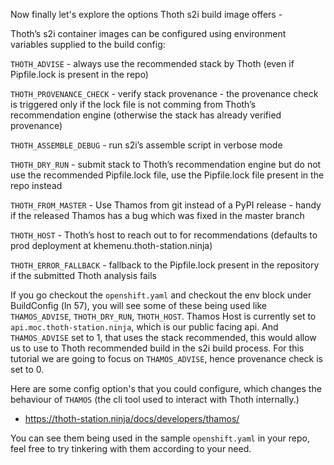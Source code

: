 Now finally let's explore the options Thoth s2i build image offers - 

Thoth’s s2i container images can be configured using environment variables supplied to the build config:

`THOTH_ADVISE` - always use the recommended stack by Thoth (even if Pipfile.lock is present in the repo)

`THOTH_PROVENANCE_CHECK` - verify stack provenance - the provenance check is triggered only if the lock file is not comming from Thoth’s recommendation engine (otherwise the stack has already verified provenance)

`THOTH_ASSEMBLE_DEBUG` - run s2i’s assemble script in verbose mode

`THOTH_DRY_RUN` - submit stack to Thoth’s recommendation engine but do not use the recommended Pipfile.lock file, use the Pipfile.lock file present in the repo instead

`THOTH_FROM_MASTER` - Use Thamos from git instead of a PyPI release - handy if the released Thamos has a bug which was fixed in the master branch

`THOTH_HOST` - Thoth’s host to reach out to for recommendations (defaults to prod deployment at khemenu.thoth-station.ninja)

`THOTH_ERROR_FALLBACK` - fallback to the Pipfile.lock present in the repository if the submitted Thoth analysis fails

If you go checkout the `openshift.yaml` and checkout the env block under BuildConfig (ln 57), you will see some of these being used like `THAMOS_ADVISE`, `THOTH_DRY_RUN`, `THOTH_HOST`.
Thamos Host is currently set to `api.moc.thoth-station.ninja`, which is our public facing api. 
And `THAMOS_ADVISE` set to 1, that uses the stack recommended, this would allow us 
to use to Thoth recommended build in the s2i build process. 
For this tutorial we are going to focus on `THAMOS_ADVISE`, hence provenance check is set to 0. 


Here are some config option's that you could configure, which 
changes the behaviour of `THAMOS` (the cli tool used to interact with Thoth internally.) 
 - https://thoth-station.ninja/docs/developers/thamos/

You can see them being used in the sample `openshift.yaml` in your repo, feel free to try tinkering with them according to your need.